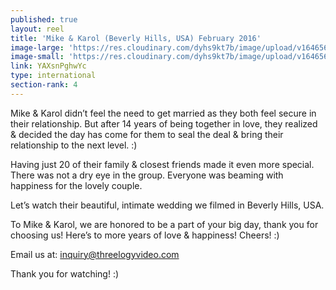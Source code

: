 ```yaml
---
published: true
layout: reel
title: 'Mike & Karol (Beverly Hills, USA) February 2016'
image-large: 'https://res.cloudinary.com/dyhs9kt7b/image/upload/v1646566073/mike.jpg'
image-small: 'https://res.cloudinary.com/dyhs9kt7b/image/upload/v1646566073/mike.jpg'
link: YAXsnPghwYc
type: international
section-rank: 4
---
```

Mike & Karol didn’t feel the need to get married as they both feel secure in their relationship. But after 14 years of being together in love, they realized & decided the day has come for them to seal the deal & bring their relationship to the next level. :)

Having just 20 of their family & closest friends made it even more special. There was not a dry eye in the group. Everyone was beaming with happiness for the lovely couple.

Let’s watch their beautiful, intimate wedding we filmed in Beverly Hills, USA.

To Mike & Karol, we are honored to be a part of your big day, thank you for choosing us! Here’s to more years of love & happiness! Cheers! :)

Email us at: inquiry@threelogyvideo.com

Thank you for watching! :)
